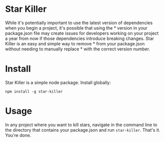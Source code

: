 # Star Killer

While it's potentially important to use the latest version of dependencies when you begin a project, it's possible that using the * version in your package.json file may create issues for developers working on your project a year from now if those dependencies introduce breaking changes. Star Killer is an easy and simple way to remove * from your package.json without needing to manually replace * with the correct version number.

# Install
Star Killer is a simple node package. Install globally:

`npm install -g star-killer`

# Usage

In any project where you want to kill stars, navigate in the command line to the directory that contains your package.json and run `star-killer`. That's it. You're done.
